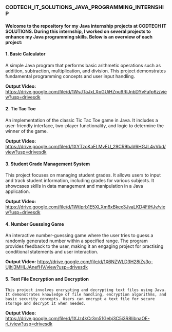 <h3>CODTECH_IT_SOLUTIONS_JAVA_PROGRAMMING_INTERNSHIP</h3>

   <h4>Welcome to the repository for my Java internship projects at CODTECH IT SOLUTIONS. During this internship, I worked on several projects to enhance my Java programming skills. Below is an overview of each project:</h4>

<h4>1. Basic Calculator</h4>

   A simple Java program that performs basic arithmetic operations such as addition, subtraction, multiplication, and division. This project demonstrates fundamental programming concepts and user input handling.

 **Output Video:** https://drive.google.com/file/d/1WvJTaJxLXpGUiHZpu9RIJnbDYvFafp6z/view?usp=drivesdk


<h4>2. Tic Tac Toe</h4>

   An implementation of the classic Tic Tac Toe game in Java. It includes a user-friendly interface, two-player functionality, and logic to determine the winner of the game.

**Output Video:** https://drive.google.com/file/d/1XYTzoKaELMvEU_29CR9baV6HGJL4vVbd/view?usp=drivesdk
      
<h4>3. Student Grade Management System</h4>

   This project focuses on managing student grades. It allows users to input and track student information, including grades for various subjects. It showcases skills in data management and manipulation in a Java application.

**Output Video:** https://drive.google.com/file/d/1WtIprb1E5XLXm6xBkex3JvaLKD4FtHJv/view?usp=drivesdk

 <h4>4. Number Guessing Game</h4>

   An interactive number-guessing game where the user tries to guess a randomly generated number within a specified range. The program provides feedback to the user, making it an engaging project for practising conditional statements and user interaction.

**Output Video:** https://drive.google.com/file/d/1X6NZWLD3H28iZs3o-Ujhj3MHLJAnefHV/view?usp=drivesdk

 <h4>5. Text File Encryption and Decryption</h4>

    This project involves encrypting and decrypting text files using Java. It demonstrates knowledge of file handling, encryption algorithms, and basic security concepts. Users can encrypt a text file for secure storage and decrypt it when needed.

 **Output Video:** https://drive.google.com/file/d/1XJz4kCr3m51Gebj3C5j3R8IibnaOE-rL/view?usp=drivesdk

        


